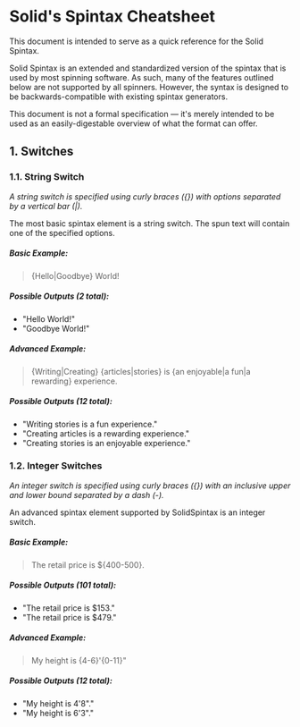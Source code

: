 # Solid's Spintax Cheatsheet
This document is intended to serve as a quick reference for the Solid Spintax.

Solid Spintax is an extended and standardized version of the spintax that is used by most spinning software. As such, many of the features outlined below are not supported by all spinners. However, the syntax is designed to be backwards-compatible with existing spintax generators.

This document is not a formal specification &mdash; it's merely intended to be used as an easily-digestable overview of what the format can offer.

## 1. Switches
### 1.1. String Switch
*A string switch is specified using curly braces ({}) with options separated by a vertical bar (|).*

The most basic spintax element is a string switch. The spun text will contain one of the specified options.

##### Basic Example:
> {Hello|Goodbye} World!
##### Possible Outputs (2 total):
 - "Hello World!"
 - "Goodbye World!"

##### Advanced Example:
> {Writing|Creating} {articles|stories} is {an enjoyable|a fun|a rewarding} experience.
##### Possible Outputs (12 total):
 - "Writing stories is a fun experience."
 - "Creating articles is a rewarding experience."
 - "Creating stories is an enjoyable experience."

### 1.2. Integer Switches
*An integer switch is specified using curly braces ({}) with an inclusive upper and lower bound separated by a dash (-).*

An advanced spintax element supported by SolidSpintax is an integer switch.

##### Basic Example:
> The retail price is ${400-500}.
##### Possible Outputs (101 total):
 - "The retail price is $153."
 - "The retail price is $479."

##### Advanced Example:
> My height is {4-6}'{0-11}"
##### Possible Outputs (12 total):
 - "My height is 4'8"."
 - "My height is 6'3"."
